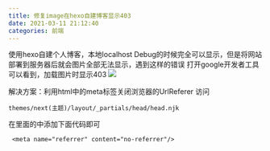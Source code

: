 ```yaml
---
title: 修复image在hexo自建博客显示403
date: 2021-03-11 21:12:40
categories: 前端
---
```


使用hexo自建个人博客，本地localhost Debug的时候完全可以显示，但是将网站部署到服务器后就会图片全部无法显示，遇到这样的错误
打开google开发者工具
可以看到，加载图片时显示403
![](https://upload-images.jianshu.io/upload_images/10024246-21238a83cbe055a6.png?imageMogr2/auto-orient/strip%7CimageView2/2/w/1240)

解决方案：利用html中的meta标签关闭浏览器的UrlReferer
访问
```
themes/next(主题)/layout/_partials/head/head.njk
```
在里面的<head></head>中添加下面代码即可
```
 <meta name="referrer" content="no-referrer"/>
```
